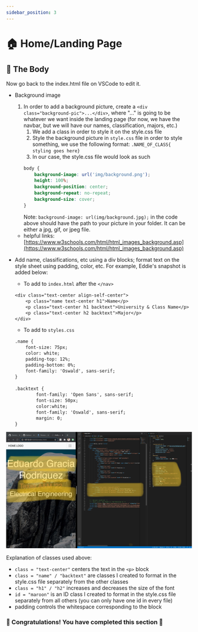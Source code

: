 ```yaml
---
sidebar_position: 3
---
```

# 🏠 Home/Landing Page

## 💯 The Body

Now go back to the index.html file on VSCode to edit it.

- Background image

    1. In order to add a background picture, create a ```<div class="background-pic">...</div>```, where "..." is going to be whatever we want inside the landing page (for now, we have the navbar, but we will have our names, classification, majors, etc.)
        1. We add a class in order to style it on the style.css file
        2. Style the background picture in ```style.css``` file
        in order to style something, we use the following format:
        ```.NAME_OF_CLASS{ styling goes here}```
        3. In our case, the style.css file  would look as such
        ```css
        body {
            background-image: url('img/background.png');
            height: 100%;
            background-position: center;
            background-repeat: no-repeat;
            background-size: cover;
        }
        ```
        Note: ```background-image: url(img/background.jpg);``` in the code above should have the path to your picture in your folder. It can be either a jpg, gif, or jpeg file.
    - helpful links: [https://www.w3schools.com/html/html_images_background.asp](https://www.w3schools.com/html/html_images_background.asp)

- Add name, classifications, etc using a div blocks; format text on the style sheet using padding, color, etc. For example, Eddie's snapshot is added below:

    - To add to ```index.html``` after the ```</nav>```
    ```
    <div class="text-center align-self-center">
		<p class="name text-center h1">Name</p>
		<p class="text-center h1 backtext">University & Class Name</p>
		<p class="text-center h2 backtext">Major</p>
	</div>
    ```
    - To add to ```styles.css```
    ```
    .name {
        font-size: 75px;
        color: white;
        padding-top: 12%;
        padding-bottom: 0%;
        font-family: 'Oswald', sans-serif;
    }

    .backtext {
            font-family: 'Open Sans', sans-serif;
            font-size: 50px;
            color:white;
            font-family: 'Oswald', sans-serif;
            margin: 0;
    }
    ```

![eddie's](img/eddie-code.png)

Explanation of classes used above:
- ```class = "text-center"``` centers the text in the ```<p>``` block
- ```class = "name" / "backtext"``` are classes I created to format in the style.css file separately from the other classes
- ```class = "h1" / "h2"``` increases and decreases the size of the font
- ```id = "maroon"``` is an ID class I created to format in the style.css file separately from all others (you can only have one id in every file)
- padding controls the whitespace corresponding to the block

### 🎉 Congratulations! You have completed this section 🥳
